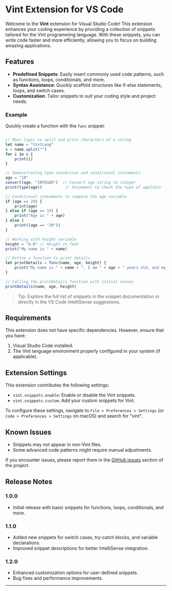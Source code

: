 # Vint Extension for VS Code

Welcome to the **Vint** extension for Visual Studio Code! This extension enhances your coding experience by providing a collection of snippets tailored for the Vint programming language. With these snippets, you can write code faster and more efficiently, allowing you to focus on building amazing applications.

## Features

- **Predefined Snippets**: Easily insert commonly used code patterns, such as functions, loops, conditionals, and more.
- **Syntax Assistance**: Quickly scaffold structures like if-else statements, loops, and switch cases.
- **Customization**: Tailor snippets to suit your coding style and project needs.

### Example

Quickly create a function with the `func` snippet:

```js

// Main logic to split and print characters of a string
let name = "VintLang"
s = name.split("") 
for i in s { 
    print(i)
}

// Demonstrating type conversion and conditional statements
age = "10"
convert(age, "INTEGER")  // Convert age string to integer
print(type(age))          // Uncomment to check the type of ageInInt

// Conditional statements to compare the age variable
if (age == 20) {
    print(age)
} else if (age == 10) {
    print("Age is " + age)
} else {
    print((age == "20"))
}

// Working with height variable
height = "6.0" // Height in feet
print("My name is " + name)

// Define a function to print details
let printDetails = func(name, age, height) {
    print("My name is " + name + ", I am " + age + " years old, and my height is " + height + " feet.")
}

// Calling the printDetails function with initial values
printDetails(name, age, height)

```

> Tip: Explore the full list of snippets in the snippet documentation or directly in the VS Code IntelliSense suggestions.

## Requirements

This extension does not have specific dependencies. However, ensure that you have:

1. Visual Studio Code installed.
2. The Vint language environment properly configured in your system (if applicable).

## Extension Settings

This extension contributes the following settings:

- `vint.snippets.enable`: Enable or disable the Vint snippets.
- `vint.snippets.custom`: Add your custom snippets for Vint.

To configure these settings, navigate to `File > Preferences > Settings` (or `Code > Preferences > Settings` on macOS) and search for "vint".

## Known Issues

- Snippets may not appear in non-Vint files.
- Some advanced code patterns might require manual adjustments.

If you encounter issues, please report them in the [GitHub issues](https://github.com/your-repo/vint/issues) section of the project.

## Release Notes

### 1.0.0

- Initial release with basic snippets for functions, loops, conditionals, and more.

### 1.1.0

- Added new snippets for switch cases, try-catch blocks, and variable declarations.
- Improved snippet descriptions for better IntelliSense integration.

### 1.2.0

- Enhanced customization options for user-defined snippets.
- Bug fixes and performance improvements.

---
